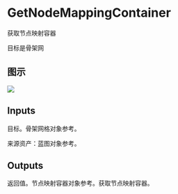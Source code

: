 # GetNodeMappingContainer

获取节点映射容器

目标是骨架网

## 图示

![]($-20221218-17495364.png)

## Inputs

目标。骨架网格对象参考。

来源资产：蓝图对象参考。 

## Outputs

返回值。节点映射容器对象参考。获取节点映射容器。
